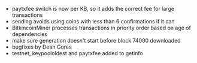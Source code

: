 * paytxfee switch is now per KB, so it adds the correct fee for large transactions
* sending avoids using coins with less than 6 confirmations if it can
* BitkincoinMiner processes transactions in priority order based on age of dependencies
* make sure generation doesn't start before block 74000 downloaded
* bugfixes by Dean Gores
* testnet, keypoololdest and paytxfee added to getinfo
